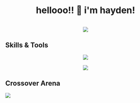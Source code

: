 <h1 align="center">hellooo!! 👋 i'm hayden!</h1>
<p align="center">
  <br>
  <img src="https://lanyard.cnrad.dev/api/478383244186746880">
</p>

## Skills & Tools
<p align="center">
    <img src="https://skillicons.dev/icons?i=discord,bots,github,js,lua,ps,&theme=dark">
    <br>
    <br>
    <img src="https://github-readme-stats.vercel.app/api/top-langs/?username=envisiondev&layout=compact&theme=vision-friendly-dark">
</p>

## Crossover Arena
<div>
  <a href="https://discord.gg/crossoverarena">
     <img src="https://discord.com/api/guilds/1069170861661225020/widget.png?style=banner3">
  </a>
</div>

